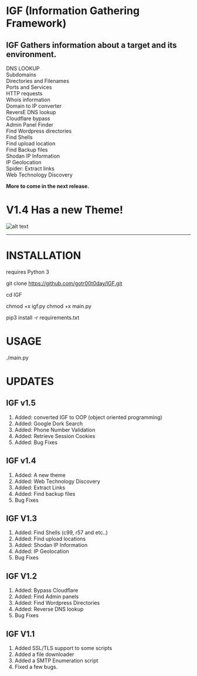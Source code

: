 # IGF (Information Gathering Framework)

## IGF Gathers information about a target and its environment.

DNS LOOKUP<br/>
Subdomains<br/>
Directories and Filenames<br/>
Ports and Services<br/>
HTTP requests<br/>
Whois information<br/>
Domain to IP converter<br/>
ReversE DNS lookup<br/>
Cloudflare bypass<br/>
Admin Panel Finder<br/>
Find Wordpress directories<br/>
Find Shells<br/>
Find upload location<br/>
Find Backup files<br/>
Shodan IP Information<br/>
IP Geolocation<br/>
Spider: Extract links<br/>
Web Technology Discovery<br/>





<b>More to come in the next release.</b>

# V1.4 Has a new Theme!

![alt text](https://github.com/gotr00t0day/IGF/blob/master/25E00624-1663-497D-BE09-1FA6DA406BC0.jpeg)

___________________________________________________________________________________________________________


# INSTALLATION

requires Python 3

git clone https://github.com/gotr00t0day/IGF.git

cd IGF

chmod +x igf.py
chmod +x main.py

pip3 install -r requirements.txt


# USAGE

./main.py

# UPDATES

## IGF v1.5

1. Added: converted IGF to OOP (object oriented programming)
2. Added: Google Dork Search
3. Added: Phone Number Validation
4. Added: Retrieve Session Cookies
5. Added: Bug Fixes

## IGF v1.4

1. Added: A new theme
2. Added: Web Technology Discovery
3. Added: Extract Links
4. Added: Find backup files
5. Bug Fixes

## IGF V1.3

1. Added: Find Shells (c99, r57 and etc..)
2. Added: Find upload locations
3. Added: Shodan IP Information
4. Added: IP Geolocation
5. Bug Fixes

## IGF V1.2

1. Added: Bypass Cloudflare
2. Added: Find Admin panels
3. Added: Find Wordpress Directories
4. Added: Reverse DNS lookup
5. Bug Fixes

## IGF V1.1

1. Added SSL/TLS support to some scripts
2. Added a file downloader 
3. Added a SMTP Enumeration script
4. Fixed a few bugs.
